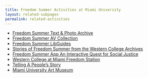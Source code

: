 ```yaml
---
title: Freedom Summer Activities at Miami University
layout: related-subpages
permalink: related-activities
---
```


<ul>
    <li><a href="https://digital.lib.miamioh.edu/digital/collection/fstxt/">Freedom Summer Text & Photo Archive</a></li>
    <li><a href="https://digital.lib.miamioh.edu/digital/collection/fsavi/search/order/title/ad/asc">Freedom Summer AV Collection</a></li>
    <li><a href="https://libguides.lib.miamioh.edu/FreedomSummer/collections">Freedom Summer LibGuides</a></li>
    <li><a href="https://spec.lib.miamioh.edu/longform/freedomsummer/">Stories of Freedom Summer from the Western College Archives</a></li>
    <li><a href="https://fsapp.lib.miamioh.edu/">Freedom Summer App An Interactive Quest for Social Justice</a></li>
    <li><a href="http://miamioh.edu/news/top-stories/2018/03/western-college-declared-freedom-station.html">Western College at Miami Freedom Station</a></li>
    <li><a href="https://www.miamioh.edu/cca/art-museum/exhibitions/past-exhibitions/18spr-telling-a-peoples-story/index.html">Telling A People’s Story</a></li>
    <li><a href="">Miami University Art Museum</a></li>
</ul>